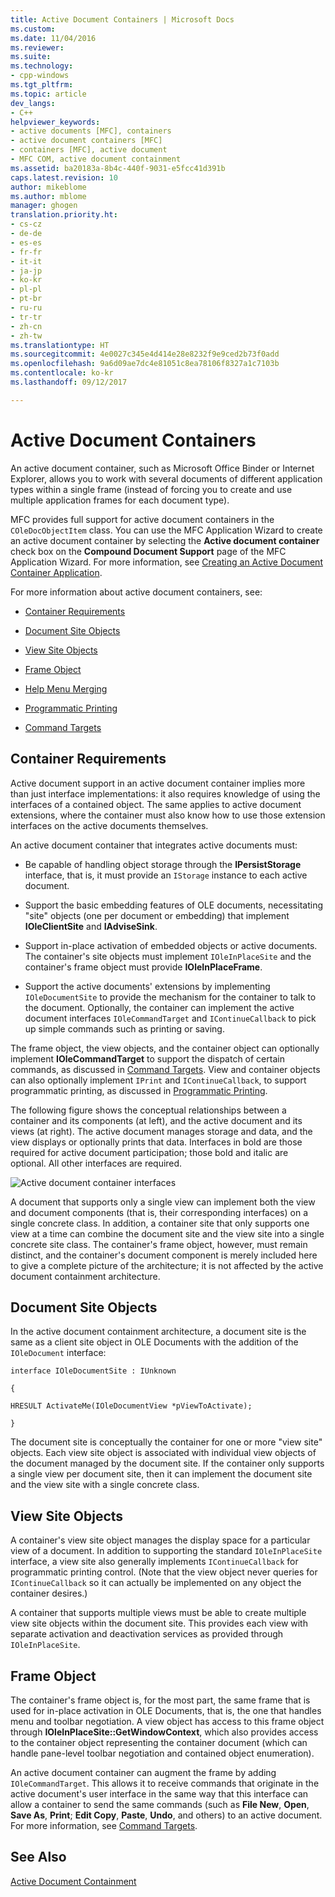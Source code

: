 ```yaml
---
title: Active Document Containers | Microsoft Docs
ms.custom: 
ms.date: 11/04/2016
ms.reviewer: 
ms.suite: 
ms.technology:
- cpp-windows
ms.tgt_pltfrm: 
ms.topic: article
dev_langs:
- C++
helpviewer_keywords:
- active documents [MFC], containers
- active document containers [MFC]
- containers [MFC], active document
- MFC COM, active document containment
ms.assetid: ba20183a-8b4c-440f-9031-e5fcc41d391b
caps.latest.revision: 10
author: mikeblome
ms.author: mblome
manager: ghogen
translation.priority.ht:
- cs-cz
- de-de
- es-es
- fr-fr
- it-it
- ja-jp
- ko-kr
- pl-pl
- pt-br
- ru-ru
- tr-tr
- zh-cn
- zh-tw
ms.translationtype: HT
ms.sourcegitcommit: 4e0027c345e4d414e28e8232f9e9ced2b73f0add
ms.openlocfilehash: 9a6d09ae7dc4e81051c8ea78106f8327a1c7103b
ms.contentlocale: ko-kr
ms.lasthandoff: 09/12/2017

---
```

# <a name="active-document-containers"></a>Active Document Containers
An active document container, such as Microsoft Office Binder or Internet Explorer, allows you to work with several documents of different application types within a single frame (instead of forcing you to create and use multiple application frames for each document type).  
  
 MFC provides full support for active document containers in the `COleDocObjectItem` class. You can use the MFC Application Wizard to create an active document container by selecting the **Active document container** check box on the **Compound Document Support** page of the MFC Application Wizard. For more information, see [Creating an Active Document Container Application](../mfc/creating-an-active-document-container-application.md).  
  
 For more information about active document containers, see:  
  
-   [Container Requirements](#container_requirements)  
  
-   [Document Site Objects](#document_site_objects)  
  
-   [View Site Objects](#view_site_objects)  
  
-   [Frame Object](#frame_object)  
  
-   [Help Menu Merging](../mfc/help-menu-merging.md)  
  
-   [Programmatic Printing](../mfc/programmatic-printing.md)  
  
-   [Command Targets](../mfc/message-handling-and-command-targets.md)  
  
##  <a name="container_requirements"></a> Container Requirements  
 Active document support in an active document container implies more than just interface implementations: it also requires knowledge of using the interfaces of a contained object. The same applies to active document extensions, where the container must also know how to use those extension interfaces on the active documents themselves.  
  
 An active document container that integrates active documents must:  
  
-   Be capable of handling object storage through the **IPersistStorage** interface, that is, it must provide an `IStorage` instance to each active document.  
  
-   Support the basic embedding features of OLE documents, necessitating "site" objects (one per document or embedding) that implement **IOleClientSite** and **IAdviseSink**.  
  
-   Support in-place activation of embedded objects or active documents. The container's site objects must implement `IOleInPlaceSite` and the container's frame object must provide **IOleInPlaceFrame**.  
  
-   Support the active documents' extensions by implementing `IOleDocumentSite` to provide the mechanism for the container to talk to the document. Optionally, the container can implement the active document interfaces `IOleCommandTarget` and `IContinueCallback` to pick up simple commands such as printing or saving.  
  
 The frame object, the view objects, and the container object can optionally implement **IOleCommandTarget** to support the dispatch of certain commands, as discussed in [Command Targets](../mfc/message-handling-and-command-targets.md). View and container objects can also optionally implement `IPrint` and `IContinueCallback`, to support programmatic printing, as discussed in [Programmatic Printing](../mfc/programmatic-printing.md).  
  
 The following figure shows the conceptual relationships between a container and its components (at left), and the active document and its views (at right). The active document manages storage and data, and the view displays or optionally prints that data. Interfaces in bold are those required for active document participation; those bold and italic are optional. All other interfaces are required.  
  
 ![Active document container interfaces](../mfc/media/vc37gj1.gif "vc37gj1")  
  
 A document that supports only a single view can implement both the view and document components (that is, their corresponding interfaces) on a single concrete class. In addition, a container site that only supports one view at a time can combine the document site and the view site into a single concrete site class. The container's frame object, however, must remain distinct, and the container's document component is merely included here to give a complete picture of the architecture; it is not affected by the active document containment architecture.  
  
##  <a name="document_site_objects"></a> Document Site Objects  
 In the active document containment architecture, a document site is the same as a client site object in OLE Documents with the addition of the `IOleDocument` interface:  
  
 `interface IOleDocumentSite : IUnknown`  
  
 `{`  
  
 `HRESULT ActivateMe(IOleDocumentView *pViewToActivate);`  
  
 `}`  
  
 The document site is conceptually the container for one or more "view site" objects. Each view site object is associated with individual view objects of the document managed by the document site. If the container only supports a single view per document site, then it can implement the document site and the view site with a single concrete class.  
  
##  <a name="view_site_objects"></a> View Site Objects  
 A container's view site object manages the display space for a particular view of a document. In addition to supporting the standard `IOleInPlaceSite` interface, a view site also generally implements `IContinueCallback` for programmatic printing control. (Note that the view object never queries for `IContinueCallback` so it can actually be implemented on any object the container desires.)  
  
 A container that supports multiple views must be able to create multiple view site objects within the document site. This provides each view with separate activation and deactivation services as provided through `IOleInPlaceSite`.  
  
##  <a name="frame_object"></a> Frame Object  
 The container's frame object is, for the most part, the same frame that is used for in-place activation in OLE Documents, that is, the one that handles menu and toolbar negotiation. A view object has access to this frame object through **IOleInPlaceSite::GetWindowContext**, which also provides access to the container object representing the container document (which can handle pane-level toolbar negotiation and contained object enumeration).  
  
 An active document container can augment the frame by adding `IOleCommandTarget`. This allows it to receive commands that originate in the active document's user interface in the same way that this interface can allow a container to send the same commands (such as **File New**, **Open**, **Save As**, **Print**; **Edit Copy**, **Paste**, **Undo**, and others) to an active document. For more information, see [Command Targets](../mfc/message-handling-and-command-targets.md).  
  
## <a name="see-also"></a>See Also  
 [Active Document Containment](../mfc/active-document-containment.md)


